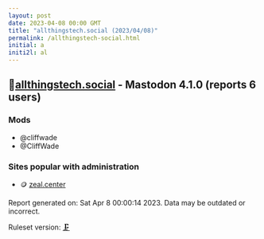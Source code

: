 ```yaml
---
layout: post
date: 2023-04-08 00:00 GMT
title: "allthingstech.social (2023/04/08)"
permalink: /allthingstech-social.html
initial: a
initi2l: al
---
```


## 🐘[allthingstech.social](https://allthingstech.social) - Mastodon 4.1.0 (reports 6 users)

### Mods
 * @cliffwade
 * @CliffWade

### Sites popular with administration

* 🪙 [zeal.center](/zeal-center.html)

Report generated on: Sat Apr  8 00:00:14 2023. Data may be outdated or incorrect.

Ruleset version: [🗜](/version-clamp)

